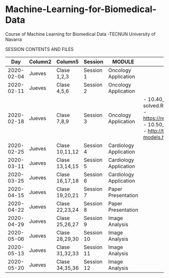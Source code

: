 # Machine-Learning-for-Biomedical-Data
Course of Machine Learning for Biomedical Data -TECNUN University of Navarra

SESSION CONTENTS AND FILES

| Day | Column2 | Column5 | Session | MODULE | FILES |
|:-:|-|-|-|-|-|
| 2020-02-04 | Jueves | Clase 1,2,3 | Session   1 | Oncology   Application |  |
| 2020-02-11 | Jueves | Clase 4,5,6 | Session   2 | Oncology   Application |  |
| 2020-02-18 | Jueves | Clase 7,8,9 | Session   3 | Oncology   Application | - 10.40_S3_Caret-simple-model_COX2-solved.Rmd<br>- https://recipes.tidymodels.org/reference/index.html<br>- 10.50_S3_heart-disease-UCI-hw<br>- http://topepo.github.io/caret/available-models.html |
| 2020-02-25 | Jueves | Clase 10,11,12 | Session   4 | Cardiology   Application |  |
| 2020-03-11 | Jueves | Clase 13,14,15 | Session   5 | Cardiology   Application |  |
| 2020-03-25 | Jueves | Clase 16,17,18 | Session   6 | Cardiology   Application |  |
| 2020-04-15 | Jueves | Clase 19,20,21 | Session   7 | Paper   Presentation |  |
| 2020-04-22 | Jueves | Clase 22,23,24 | Session   8 | Paper   Presentation |  |
| 2020-04-29 | Jueves | Clase 25,26,27 | Session   9 | Image   Analysis |  |
| 2020-05-06 | Jueves | Clase 28,29,30 | Session   10 | Image   Analysis |  |
| 2020-05-13 | Jueves | Clase 31,32,33 | Session   11 | Image   Analysis |  |
| 2020-05-20 | Jueves | Clase 34,35,36 | Session   12 | Image Analysis |  |
